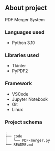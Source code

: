## **About project**

PDF Merger System

### **Languages used**

- Python 3.10

### **Libraries used** 

- Tkinter
- PyPDF2

### **Framework** 

- VSCode
- Jupyter Notebook
- Git
- Linux

### **Project schema**

```
.
├── code
│   └── PDF-merger.py
└── README.md
```